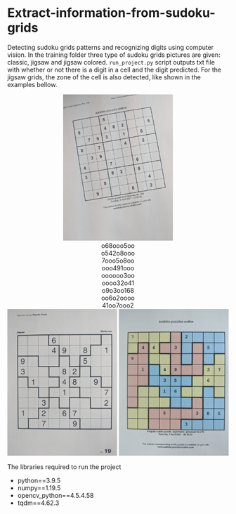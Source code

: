 # Extract-information-from-sudoku-grids

Detecting sudoku grids patterns and recognizing digits using computer vision. In the training folder three type of sudoku grids pictures are given: classic, jigsaw and jigsaw colored. <code>run_project.py</code> script outputs txt file with whether or not there is a digit in a cell and the digit predicted. For the jigsaw grids, the zone of the cell is also detected, like shown in the examples bellow.

<div align='center' min-width=820>
  <div float='left'><img src='training/clasic/06.jpg' width=250 float='left'>
<br>o68ooo5oo<br>
o542o8ooo<br>
7ooo5o8oo<br>
ooo491ooo<br>
oooooo3oo<br>
oooo32o41<br>
o9o3oo168<br>
oo6o2oooo<br>
  41oo7ooo2</div>
  <img src='training/jigsaw/06.jpg' width=250 float='right' >
  <img src='training/jigsaw/02.jpg' width=250 float='right' >
</div>

The libraries required to run the project
<ul>
  <li>python==3.9.5</li>
  <li>numpy==1.19.5</li>
  <li>opencv_python==4.5.4.58</li>
  <li>tqdm==4.62.3</li>
</ul>
